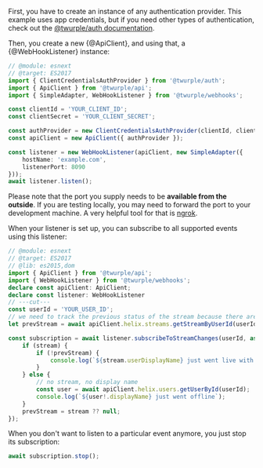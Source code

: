 First, you have to create an instance of any authentication provider. This example uses app credentials,
but if you need other types of authentication, check out the [@twurple/auth documentation](/docs/auth).

Then, you create a new {@ApiClient}, and using that, a {@WebHookListener} instance:

```ts twoslash
// @module: esnext
// @target: ES2017
import { ClientCredentialsAuthProvider } from '@twurple/auth';
import { ApiClient } from '@twurple/api';
import { SimpleAdapter, WebHookListener } from '@twurple/webhooks';

const clientId = 'YOUR_CLIENT_ID';
const clientSecret = 'YOUR_CLIENT_SECRET';

const authProvider = new ClientCredentialsAuthProvider(clientId, clientSecret);
const apiClient = new ApiClient({ authProvider });

const listener = new WebHookListener(apiClient, new SimpleAdapter({
    hostName: 'example.com',
    listenerPort: 8090
}));
await listener.listen();
```

Please note that the port you supply needs to be **available from the outside**.
If you are testing locally, you may need to forward the port to your development machine.
A very helpful tool for that is [ngrok](/docs/webhooks/special-hosting/ngrok).

When your listener is set up, you can subscribe to all supported events using this listener:

```ts twoslash
// @module: esnext
// @target: ES2017
// @lib: es2015,dom
import { ApiClient } from '@twurple/api';
import { WebHookListener } from '@twurple/webhooks';
declare const apiClient: ApiClient;
declare const listener: WebHookListener
// ---cut---
const userId = 'YOUR_USER_ID';
// we need to track the previous status of the stream because there are other state changes than the live/offline switch
let prevStream = await apiClient.helix.streams.getStreamByUserId(userId);

const subscription = await listener.subscribeToStreamChanges(userId, async stream => {
    if (stream) {
        if (!prevStream) {
            console.log(`${stream.userDisplayName} just went live with title: ${stream.title}`);
        }
    } else {
        // no stream, no display name
        const user = await apiClient.helix.users.getUserById(userId);
        console.log(`${user!.displayName} just went offline`);
    }
    prevStream = stream ?? null;
});
```

When you don't want to listen to a particular event anymore, you just stop its subscription:

```typescript
await subscription.stop();
```
